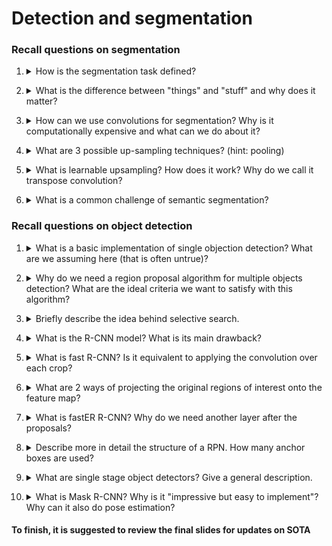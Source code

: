 # Detection and segmentation

### Recall questions on segmentation

1. <details markdown=1><summary markdown="span"> How is the segmentation task defined? </summary>
    
    \
	We want to ==label each pixel in the image with a category label==. We ==do not 
	request the differentiation of instances.==

	![](../../static/AML/seg1.png)

</details>


2. <details markdown=1><summary markdown="span"> What is the difference between "things" and "stuff" and why does it matter?  </summary>
    
    \
    Things are ==individual instances with separate identities, recognised by "looking" at the entirety of the object==. Stuff, instead, ==can be identified at a pixel level, for instance looking at the texture==.

</details>


3. <details markdown=1><summary markdown="span">  How can we use convolutions for segmentation? Why is it computationally expensive and what can we do about it? </summary>
    
    \
    We can ==extract each patch and try to classify it a CNN==, but it is very expensive! We can also try to ==apply convolutions to the whole image==, but if the original resolution is too high we'd still have the same issue. \
    The solution in this case is called a ==U-shaped network, in which we leverage sampling and up-sampling==.

	![](../../static/AML/seg2.png)

</details>


4. <details markdown=1><summary markdown="span"> What are 3 possible up-sampling techniques? (hint: pooling)  </summary>
    
    \
    Unpooling techniques:
    - ==Nearest Neighbour==: ![](../../static/AML/seg3.png)
    - ==Bed of Nails==: ![](../../static/AML/seg4.png)
    - ==Max Unpooling==: ==remember which element was the max, the others are 0== ![](../../static/AML/seg5.png)

</details>


5. <details markdown=1><summary markdown="span"> What is learnable upsampling? How does it work? Why do we call it transpose convolution?  </summary>
    
    \
    The idea is that ==our upsampling function is now approximated by a convolution itself==. To be more precise, we have what is called a ==transpose convolution, as we can reconstruct the original matrix by multiplying the convoluted patch for a learned filter that has the dimensions of the transposed original one==. It's easy to see it in an example:

	![](../../static/AML/seg6.png)

	In this example, the kernel matrix is $4 \times 6$, the image $6 \times 1$. To regain the original patch, we multiply the convoluted patch ($4 \times 1$) for a $6 \times 4$ kernel, which has transposed dimensions w.r.t. to the original.
	==For overlapping patches, values are added==. Note that the image has to be flattened in 1D in order for this to work.

</details>


6. <details markdown=1><summary markdown="span">  What is a common challenge of semantic segmentation? </summary>
    
    \
    ==It is hard to annotate each pixel==: few labels are used, ==the rest is labeled as other==. A few solutions for ==label propagation and semi automatic labelling== were also developed.


</details>

### Recall questions on object detection

1. <details markdown=1><summary markdown="span"> What is a basic implementation of single objection detection?  What are we assuming here (that is often untrue)? </summary>
    
    \
    A simple implementation simply uses a ==classifier to identify the object== and a ==regressor to identify the bounding box==.

	![](../../static/AML/seg7.png)

	We are however assuming that the ==subject is only one==, and in reality this is not often the case!

</details>


2. <details markdown=1><summary markdown="span"> Why do we need a region proposal algorithm for multiple objects detection?  What are the ideal criteria we want to satisfy with this algorithm? </summary>
    
    \
    The fact is that we don't really ==need a region proposal algorithm because it works better, but because exhaustively searching each pixel of the image for possible objects is computationally expensive!==. \
    Ideally, this algorithm should be:
    - ==fast==
    - ==have high recall==: remember that accuracy is not a good metric in obj. detection 

</details>


3. <details markdown=1><summary markdown="span"> Briefly describe the idea behind selective search. </summary>
    
    \
    The proposed method is based on ==aggregating similar pixels into regions called super pixels==. These regions will then act as ==proposals for the detection==.
    ![](../../static/AML/seg8.png)

</details>


4. <details markdown=1><summary markdown="span"> What is the R-CNN model? What is its main drawback? </summary>
    
    \
	The idea is to ==use the the region proposal algorithm combined with multiple convnets that will output the feature maps used for classification and object boundaries==. 

	![](../../static/AML/seg9.png)

	The main issue is that ==this approach is very slow, as it applies many times the convolution to the image== (i.e. we could only pre-process it once!)

</details>


5. <details markdown=1><summary markdown="span"> What is fast R-CNN? Is it equivalent to applying the convolution over each crop? </summary>
    
    \
    The main idea behind Fast R-CNN is that ==now we "pre-process" the image only once, by passing it to a ConvNet==. Then, ==we apply the proposed original regions (how? see next question) to the resulting feature map==, and then ==apply a convnet to each of these regions== (that will be ==smaller than the original ones==!)

	![](../../static/AML/seg10.png)

</details>


6. <details markdown=1><summary markdown="span"> What are 2 ways of projecting the original regions of interest  onto the feature map? </summary>
    
    \
    Two methods:
    - RoI ==pool==: we "snap" a region to the closest cells and then pool; this doesn't take into account that ==different sub-regions might have different dimensions!== ![](../../static/AML/seg11.png)
    - RoI ==align==: instead of snapping, we use ==bi-linear sampling at regular points of each sub region== ![](../../static/AML/seg12.png)
    

</details>


7. <details markdown=1><summary markdown="span"> What is fastER R-CNN? Why do we need another layer after the proposals? </summary>
    
    \
	Faster CNN makes the fast cnn faster ==by removing the "overhead" of doing the proposals==, which was shown to make the model a bit slower. Now, instead of using the default algorithm, a ==region proposal network (RPN)== is used.

	![](../../static/AML/seg13.png)

	The (possible) explanation for having an extra layer is to ==balance classes==, i.e. after region proposal ==we would have a huge amount of "background" and few instances to compare==, instead afterwards we'd have only ==object classes against each other==.

	For overlapping proposals, use ==non maximum suppression==

</details>


8. <details markdown=1><summary markdown="span"> Describe more in detail the structure of a RPN. How many anchor boxes are used?  </summary>
    
    \
    ![](../../static/AML/seg14.png)

	In practice, ==$k$ anchor boxes are used== each one with an =="objectness" score==.

</details>

9. <details markdown=1><summary markdown="span"> What are single stage object detectors? Give a general description. </summary>
    
    \
    ![](../../static/AML/seg15.png)

</details>


10. <details markdown=1><summary markdown="span"> What is Mask R-CNN? Why is it "impressive but easy to implement"? Why can it also do pose estimation? </summary>
    
    \
    It's an ==extension of R-CNN that predicts masks for objects==. Despite being impressively powerful it's really "easy" to implement, as it ==only requires adding a small mask operator on the last layer that operates on each RoI and predicts a 28x28 binary mask==.

	![](../../static/AML/seg16.png)

	Even cooler, it ==can also predict poses==.

</details>

#### To finish, it is suggested to review the final slides for updates on SOTA